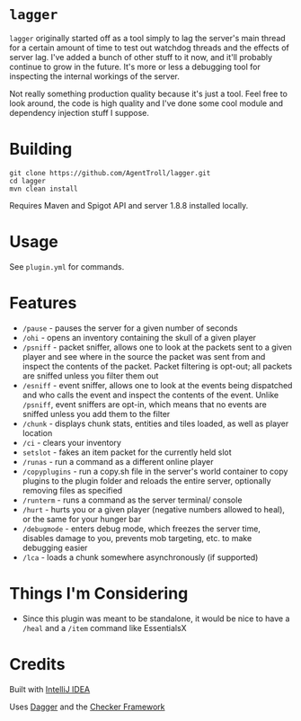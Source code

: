 # `lagger`

`lagger` originally started off as a tool simply to lag the
server's main thread for a certain amount of time to test
out watchdog threads and the effects of server lag. I've
added a bunch of other stuff to it now, and it'll probably
continue to grow in the future. It's more or less a
debugging tool for inspecting the internal workings of the
server.

Not really something production quality because it's just a
tool. Feel free to look around, the code is high quality and
I've done some cool module and dependency injection stuff
I suppose.

# Building

``` shell
git clone https://github.com/AgentTroll/lagger.git
cd lagger
mvn clean install
```

Requires Maven and Spigot API and server 1.8.8 installed
locally.

# Usage

See `plugin.yml` for commands.

# Features

- `/pause` - pauses the server for a given number of seconds
- `/ohi` - opens an inventory containing the skull of a
given player
- `/psniff` - packet sniffer, allows one to look at the
packets sent to a given player and see where in the source
the packet was sent from and inspect the contents of the
packet. Packet filtering is opt-out; all packets are
sniffed unless you filter them out
- `/esniff` - event sniffer, allows one to look at the
events being dispatched and who calls the event and inspect
the contents of the event. Unlike `/psniff`, event sniffers
are opt-in, which means that no events are sniffed unless
you add them to the filter
- `/chunk` - displays chunk stats, entities and tiles
loaded, as well as player location
- `/ci` - clears your inventory
- `setslot` - fakes an item packet for the currently held
slot
- `/runas` - run a command as a different online player
- `/copyplugins` - run a copy.sh file in the server's world
container to copy plugins to the plugin folder and reloads
the entire server, optionally removing files as specified
- `/runterm` - runs a command as the server terminal/
console
- `/hurt` - hurts you or a given player (negative numbers
allowed to heal), or the same for your hunger bar
- `/debugmode` - enters debug mode, which freezes the
server time, disables damage to you, prevents mob
targeting, etc. to make debugging easier
- `/lca` - loads a chunk somewhere asynchronously (if
supported)

# Things I'm Considering

- Since this plugin was meant to be standalone, it would be
nice to have a `/heal` and a `/item` command like
EssentialsX

# Credits

Built with [IntelliJ IDEA](https://www.jetbrains.com/idea/)

Uses [Dagger](https://github.com/google/dagger) and the
[Checker Framework](https://checkerframework.org/)
